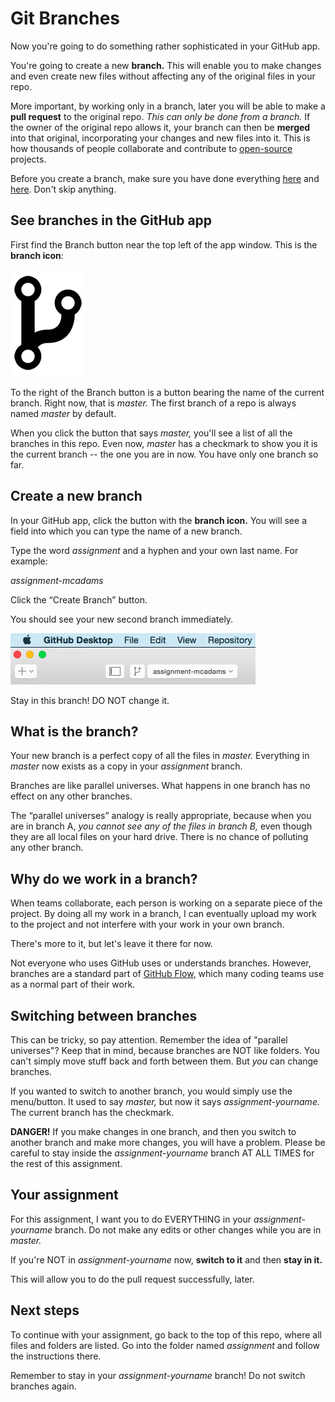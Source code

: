 # Git Branches

Now you're going to do something rather sophisticated in your GitHub app.

You're going to create a new **branch.** This will enable you to make changes and even create new files without affecting any of the original files in your repo.

More important, by working only in a branch, later you will be able to make a **pull request** to the original repo. *This can only be done from a branch.* If the owner of the original repo allows it, your branch can then be **merged** into that original, incorporating your changes and new files into it. This is how thousands of people collaborate and contribute to [open-source](http://opensource.com/resources/what-open-source) projects.

Before you create a branch, make sure you have done everything [here](../github_basics) and [here](../../../). Don't skip anything.

## See branches in the GitHub app

First find the Branch button near the top left of the app window. This is the **branch icon**:

![GitHub branch icon](../images/git-branch.png)

To the right of the Branch button is a button bearing the name of the current branch. Right now, that is *master.* The first branch of a repo is always named *master* by default.

When you click the button that says *master,* you'll see a list of all the branches in this repo. Even now, *master* has a checkmark to show you it is the current branch -- the one you are in now. You have only one branch so far.

## Create a new branch

In your GitHub app, click the button with the **branch icon.** You will see a field into which you can type the name of a new branch.

Type the word *assignment* and a hyphen and your own last name. For example:

*assignment-mcadams*

Click the “Create Branch” button.

You should see your new second branch immediately.

![GitHub branch icon](../images/branch-example.png)

Stay in this branch! DO NOT change it.

## What is the branch?

Your new branch is a perfect copy of all the files in *master.* Everything in *master* now exists as a copy in your *assignment* branch.

Branches are like parallel universes. What happens in one branch has no effect on any other branches.

The “parallel universes” analogy is really appropriate, because when you are in branch A, *you cannot see any of the files in branch B,* even though they are all local files on your hard drive. There is no chance of polluting any other branch.

## Why do we work in a branch?

When teams collaborate, each person is working on a separate piece of the project. By doing all my work in a branch, I can eventually upload my work to the project and not interfere with your work in your own branch.

There's more to it, but let's leave it there for now.

Not everyone who uses GitHub uses or understands branches. However, branches are a standard part of [GitHub Flow](https://guides.github.com/introduction/flow/), which many coding teams use as a normal part of their work.

## Switching between branches

This can be tricky, so pay attention. Remember the idea of "parallel universes"? Keep that in mind, because branches are NOT like folders. You can't simply move stuff back and forth between them. But *you* can change branches.

If you wanted to switch to another branch, you would simply use the menu/button. It used to say *master,* but now it says *assignment-yourname.* The current branch has the checkmark.

**DANGER!** If you make changes in one branch, and then you switch to another branch and make more changes, you will have a problem. Please be careful to stay inside the *assignment-yourname* branch AT ALL TIMES for the rest of this assignment.

## Your assignment

For this assignment, I want you to do EVERYTHING in your *assignment-yourname* branch. Do not make any edits or other changes while you are in *master.*

If you're NOT in *assignment-yourname* now, **switch to it** and then **stay in it.**

This will allow you to do the pull request successfully, later.

## Next steps

To continue with your assignment, go back to the top of this repo, where all files and folders are listed. Go into the folder named *assignment* and follow the instructions there.

Remember to stay in your *assignment-yourname* branch! Do not switch branches again.

